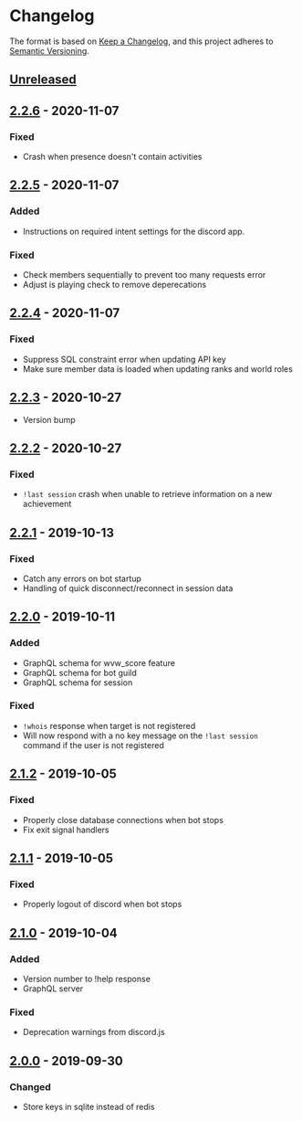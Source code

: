 # Changelog

The format is based on [Keep a Changelog](https://keepachangelog.com/en/1.0.0/),
and this project adheres to [Semantic Versioning](https://semver.org/spec/v2.0.0.html).

## [Unreleased][]

## [2.2.6][] - 2020-11-07

### Fixed
- Crash when presence doesn't contain activities

## [2.2.5][] - 2020-11-07

### Added
- Instructions on required intent settings for the discord app.

### Fixed
- Check members sequentially to prevent too many requests error
- Adjust is playing check to remove deperecations

## [2.2.4][] - 2020-11-07

### Fixed
- Suppress SQL constraint error when updating API key
- Make sure member data is loaded when updating ranks and world roles

## [2.2.3][] - 2020-10-27

- Version bump

## [2.2.2][] - 2020-10-27

### Fixed
- `!last session` crash when unable to retrieve information on a new achievement

## [2.2.1][] - 2019-10-13

### Fixed
- Catch any errors on bot startup
- Handling of quick disconnect/reconnect in session data

## [2.2.0][] - 2019-10-11

### Added
- GraphQL schema for wvw_score feature
- GraphQL schema for bot guild
- GraphQL schema for session

### Fixed
- `!whois` response when target is not registered
- Will now respond with a no key message on the `!last session` command if the user is not registered

## [2.1.2][] - 2019-10-05

### Fixed
- Properly close database connections when bot stops
- Fix exit signal handlers

## [2.1.1][] - 2019-10-05

### Fixed
- Properly logout of discord when bot stops

## [2.1.0][] - 2019-10-04

### Added
- Version number to !help response
- GraphQL server

### Fixed
- Deprecation warnings from discord.js

## [2.0.0][] - 2019-09-30

### Changed
- Store keys in sqlite instead of redis


[Unreleased]: https://github.com/Nabrok/gw2-discord-bot/compare/v2.2.6...HEAD
[2.2.6]: https://github.com/Nabrok/gw2-discord-bot/compare/v2.2.5...v2.2.6
[2.2.5]: https://github.com/Nabrok/gw2-discord-bot/compare/v2.2.4...v2.2.5
[2.2.4]: https://github.com/Nabrok/gw2-discord-bot/compare/v2.2.3...v2.2.4
[2.2.3]: https://github.com/Nabrok/gw2-discord-bot/compare/v2.2.2...v2.2.3
[2.2.2]: https://github.com/Nabrok/gw2-discord-bot/compare/v2.2.1...v2.2.2
[2.2.1]: https://github.com/Nabrok/gw2-discord-bot/compare/v2.2.0...v2.2.1
[2.2.0]: https://github.com/Nabrok/gw2-discord-bot/compare/v2.1.2...v2.2.0
[2.1.2]: https://github.com/Nabrok/gw2-discord-bot/compare/v2.1.1...v2.1.2
[2.1.1]: https://github.com/Nabrok/gw2-discord-bot/compare/v2.1.0...v2.1.1
[2.1.0]: https://github.com/Nabrok/gw2-discord-bot/compare/v2.0.0...v2.1.0
[2.0.0]: https://github.com/Nabrok/gw2-discord-bot/tree/v2.0.0
